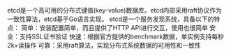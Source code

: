 etcd是一个高可用的分布式键值(key-value)数据库。etcd内部采用raft协议作为一致性算法，etcd基于Go语言实现。
 etcd是一个服务发现系统，具备以下的特点：
 简单：安装配置简单，而且提供了HTTP API进行交互，使用也很简单
 安全：支持SSL证书验证
 快速：根据官方提供的benchmark数据，单实例支持每秒2k+读操作
 可靠：采用raft算法，实现分布式系统数据的可用性和一致性
